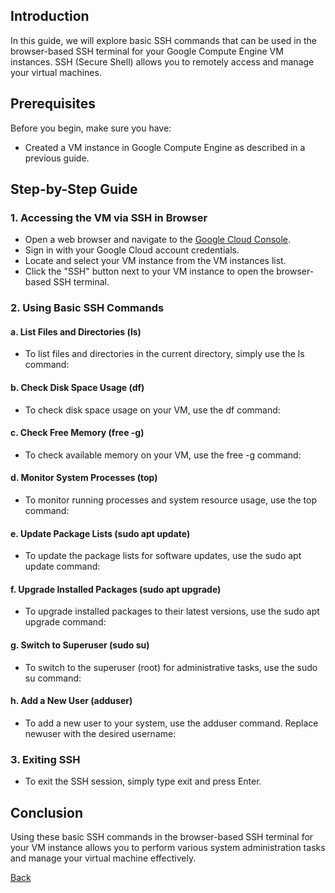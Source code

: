 ## Introduction
In this guide, we will explore basic SSH commands that can be used in the browser-based SSH terminal for your Google Compute Engine VM instances. SSH (Secure Shell) allows you to remotely access and manage your virtual machines.

## Prerequisites
Before you begin, make sure you have:
- Created a VM instance in Google Compute Engine as described in a previous guide.

## Step-by-Step Guide

### 1. Accessing the VM via SSH in Browser
- Open a web browser and navigate to the [Google Cloud Console](https://console.cloud.google.com/).
- Sign in with your Google Cloud account credentials.
- Locate and select your VM instance from the VM instances list.
- Click the "SSH" button next to your VM instance to open the browser-based SSH terminal.

### 2. Using Basic SSH Commands

#### a. List Files and Directories (ls)
- To list files and directories in the current directory, simply use the ls command:

#### b. Check Disk Space Usage (df)
- To check disk space usage on your VM, use the df command:

#### c. Check Free Memory (free -g)
- To check available memory on your VM, use the free -g command:

#### d. Monitor System Processes (top)
- To monitor running processes and system resource usage, use the top command:

#### e. Update Package Lists (sudo apt update)
- To update the package lists for software updates, use the sudo apt update command:

#### f. Upgrade Installed Packages (sudo apt upgrade)
- To upgrade installed packages to their latest versions, use the sudo apt upgrade command:

#### g. Switch to Superuser (sudo su)
- To switch to the superuser (root) for administrative tasks, use the sudo su command:

#### h. Add a New User (adduser)
- To add a new user to your system, use the adduser command. Replace newuser with the desired username:

### 3. Exiting SSH
- To exit the SSH session, simply type exit and press Enter.

## Conclusion
Using these basic SSH commands in the browser-based SSH terminal for your VM instance allows you to perform various system administration tasks and manage your virtual machine effectively.

[Back](https://github.com/hmislk/hmis/wiki)
